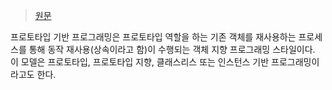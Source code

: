 > [원문](https://en.wikipedia.org/wiki/Prototype-based_programming)

프로토타입 기반 프로그래밍은 프로토타입 역할을 하는 기존 객체를 재사용하는 프로세스를 통해 동작 재사용(상속이라고 함)이 수행되는 객체 지향 프로그래밍 스타일이다. 이 모델은 프로토타입, 프로토타입 지향, 클래스리스 또는 인스턴스 기반 프로그래밍이라고도 한다.